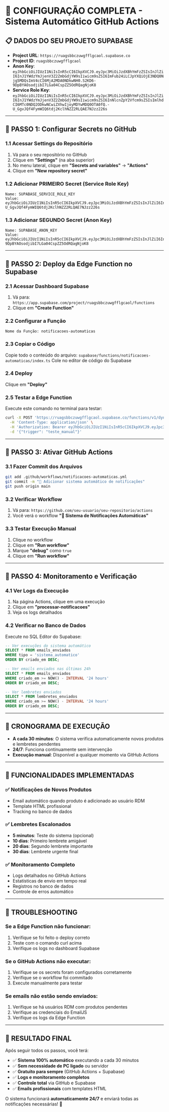 # 🚀 CONFIGURAÇÃO COMPLETA - Sistema Automático GitHub Actions

## 📋 DADOS DO SEU PROJETO SUPABASE

- **Project URL**: `https://ruagsbbczuwgfflgcaol.supabase.co`
- **Project ID**: `ruagsbbczuwgfflgcaol`
- **Anon Key**: `eyJhbGciOiJIUzI1NiIsInR5cCI6IkpXVCJ9.eyJpc3MiOiJzdXBhYmFzZSIsInJlZiI6InJ1YWdzYmJjenV3Z2ZmbGdjYW9sIiwicm9sZSI6ImFub24iLCJpYXQiOjE3NDQ0Njg5MDQsImV4cCI6MjA2MDA0NDkwNH0.S2KD6-9DpBYAOsodjibI7LGa04CspZZ5OdRQagNjoK8`
- **Service Role Key**: `eyJhbGciOiJIUzI1NiIsInR5cCI6IkpXVCJ9.eyJpc3MiOiJzdXBhYmFzZSIsInJlZiI6InJ1YWdzYmJjenV3Z2ZmbGdjYW9sIiwicm9sZSI6InNlcnZpY2Vfcm9sZSIsImlhdCI6MTc0NDQ2ODkwNCwiZXhwIjoyMDYwMDQ0OTA0fQ.-U_GgvJQf4FymWIQ6tdj2KclhNZZ2RLQAE7NJzz226s`

---

## 🎯 PASSO 1: Configurar Secrets no GitHub

### 1.1 Acessar Settings do Repositório
1. Vá para o seu repositório no GitHub
2. Clique em **"Settings"** (na aba superior)
3. No menu lateral, clique em **"Secrets and variables"** → **"Actions"**
4. Clique em **"New repository secret"**

### 1.2 Adicionar PRIMEIRO Secret (Service Role Key)
```
Name: SUPABASE_SERVICE_ROLE_KEY
Value: eyJhbGciOiJIUzI1NiIsInR5cCI6IkpXVCJ9.eyJpc3MiOiJzdXBhYmFzZSIsInJlZiI6InJ1YWdzYmJjenV3Z2ZmbGdjYW9sIiwicm9sZSI6InNlcnZpY2Vfcm9sZSIsImlhdCI6MTc0NDQ2ODkwNCwiZXhwIjoyMDYwMDQ0OTA0fQ.-U_GgvJQf4FymWIQ6tdj2KclhNZZ2RLQAE7NJzz226s
```

### 1.3 Adicionar SEGUNDO Secret (Anon Key)
```
Name: SUPABASE_ANON_KEY
Value: eyJhbGciOiJIUzI1NiIsInR5cCI6IkpXVCJ9.eyJpc3MiOiJzdXBhYmFzZSIsInJlZiI6InJ1YWdzYmJjenV3Z2ZmbGdjYW9sIiwicm9sZSI6ImFub24iLCJpYXQiOjE3NDQ0Njg5MDQsImV4cCI6MjA2MDA0NDkwNH0.S2KD6-9DpBYAOsodjibI7LGa04CspZZ5OdRQagNjoK8
```

---

## 🎯 PASSO 2: Deploy da Edge Function no Supabase

### 2.1 Acessar Dashboard Supabase
1. Vá para: `https://app.supabase.com/project/ruagsbbczuwgfflgcaol/functions`
2. Clique em **"Create Function"**

### 2.2 Configurar a Função
```
Nome da Função: notificacoes-automaticas
```

### 2.3 Copiar o Código
Copie todo o conteúdo do arquivo: `supabase/functions/notificacoes-automaticas/index.ts`
Cole no editor de código do Supabase

### 2.4 Deploy
Clique em **"Deploy"**

### 2.5 Testar a Edge Function
Execute este comando no terminal para testar:
```bash
curl -X POST 'https://ruagsbbczuwgfflgcaol.supabase.co/functions/v1/dynamic-responder' \
  -H 'Content-Type: application/json' \
  -H 'Authorization: Bearer eyJhbGciOiJIUzI1NiIsInR5cCI6IkpXVCJ9.eyJpc3MiOiJzdXBhYmFzZSIsInJlZiI6InJ1YWdzYmJjenV3Z2ZmbGdjYW9sIiwicm9sZSI6InNlcnZpY2Vfcm9sZSIsImlhdCI6MTc0NDQ2ODkwNCwiZXhwIjoyMDYwMDQ0OTA0fQ.-U_GgvJQf4FymWIQ6tdj2KclhNZZ2RLQAE7NJzz226s' \
  -d '{"trigger": "teste_manual"}'
```

---

## 🎯 PASSO 3: Ativar GitHub Actions

### 3.1 Fazer Commit dos Arquivos
```bash
git add .github/workflows/notificacoes-automaticas.yml
git commit -m "🚀 Adicionar sistema automático de notificações"
git push origin main
```

### 3.2 Verificar Workflow
1. Vá para: `https://github.com/seu-usuario/seu-repositorio/actions`
2. Você verá o workflow **"🚀 Sistema de Notificações Automáticas"**

### 3.3 Testar Execução Manual
1. Clique no workflow
2. Clique em **"Run workflow"**
3. Marque **"debug"** como `true`
4. Clique em **"Run workflow"**

---

## 🎯 PASSO 4: Monitoramento e Verificação

### 4.1 Ver Logs da Execução
1. Na página Actions, clique em uma execução
2. Clique em **"processar-notificacoes"**
3. Veja os logs detalhados

### 4.2 Verificar no Banco de Dados
Execute no SQL Editor do Supabase:
```sql
-- Ver execuções do sistema automático
SELECT * FROM emails_enviados 
WHERE tipo = 'sistema_automatico' 
ORDER BY criado_em DESC;

-- Ver emails enviados nas últimas 24h
SELECT * FROM emails_enviados 
WHERE criado_em >= NOW() - INTERVAL '24 hours'
ORDER BY criado_em DESC;

-- Ver lembretes enviados
SELECT * FROM lembretes_enviados 
WHERE criado_em >= NOW() - INTERVAL '24 hours'
ORDER BY criado_em DESC;
```

---

## 🎯 CRONOGRAMA DE EXECUÇÃO

- **A cada 30 minutos**: O sistema verifica automaticamente novos produtos e lembretes pendentes
- **24/7**: Funciona continuamente sem intervenção
- **Execução manual**: Disponível a qualquer momento via GitHub Actions

---

## 🎯 FUNCIONALIDADES IMPLEMENTADAS

### ✅ Notificações de Novos Produtos
- Email automático quando produto é adicionado ao usuário RDM
- Template HTML profissional
- Tracking no banco de dados

### ✅ Lembretes Escalonados
- **5 minutos**: Teste do sistema (opcional)
- **10 dias**: Primeiro lembrete amigável
- **20 dias**: Segundo lembrete importante
- **30 dias**: Lembrete urgente final

### ✅ Monitoramento Completo
- Logs detalhados no GitHub Actions
- Estatísticas de envio em tempo real
- Registros no banco de dados
- Controle de erros automático

---

## 🚨 TROUBLESHOOTING

### Se a Edge Function não funcionar:
1. Verifique se foi feito o deploy correto
2. Teste com o comando curl acima
3. Verifique os logs no dashboard Supabase

### Se o GitHub Actions não executar:
1. Verifique se os secrets foram configurados corretamente
2. Verifique se o workflow foi commitado
3. Execute manualmente para testar

### Se emails não estão sendo enviados:
1. Verifique se há usuários RDM com produtos pendentes
2. Verifique as credenciais do EmailJS
3. Verifique os logs da Edge Function

---

## 🎉 RESULTADO FINAL

Após seguir todos os passos, você terá:

- ✅ **Sistema 100% automático** executando a cada 30 minutos
- ✅ **Sem necessidade de PC ligado** ou servidor
- ✅ **Gratuito para sempre** (GitHub Actions + Supabase)
- ✅ **Logs e monitoramento completos**
- ✅ **Controle total** via GitHub e Supabase
- ✅ **Emails profissionais** com templates HTML

O sistema funcionará **automaticamente 24/7** e enviará todas as notificações necessárias! 🚀